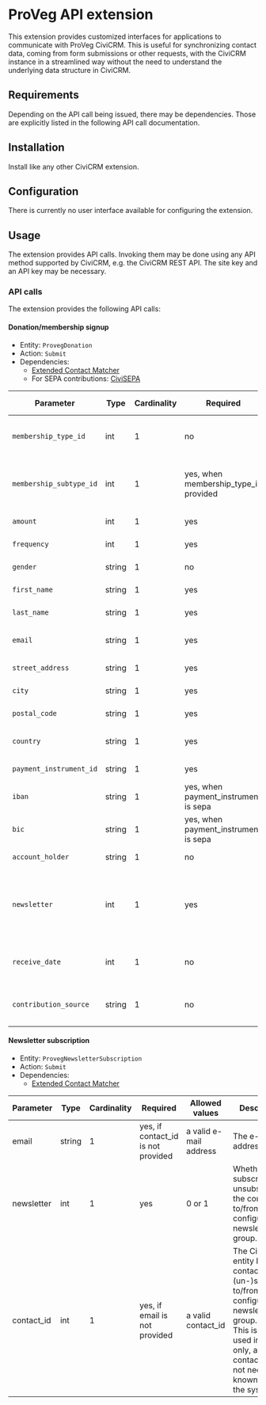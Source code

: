 # ProVeg API extension

This extension provides customized interfaces for applications to communicate
with ProVeg CiviCRM. This is useful for synchronizing contact data, coming from
form submissions or other requests, with the CiviCRM instance in a streamlined
way without the need to understand the underlying data structure in CiviCRM.

## Requirements

Depending on the API call being issued, there may be dependencies. Those are
explicitly listed in the following API call documentation.

## Installation

Install like any other CiviCRM extension.

## Configuration

There is currently no user interface available for configuring the extension.

## Usage

The extension provides API calls. Invoking them may be done using any API method
supported by CiviCRM, e.g. the CiviCRM REST API. The site key and an API key may
be necessary.

### API calls

The extension provides the following API calls:

#### Donation/membership signup

- Entity: `ProvegDonation`
- Action: `Submit`
- Dependencies:
  - [Extended Contact Matcher](https://github.com/systopia/de.systopia.xcm)
  - For SEPA contributions: [CiviSEPA](https://github.com/Project60/org.project60.sepa)

| Parameter               | Type   | Cardinality | Required                              | Allowed values                               | Description                                                                                                                                                                                        |
|-------------------------|--------|-------------|---------------------------------------|----------------------------------------------|----------------------------------------------------------------------------------------------------------------------------------------------------------------------------------------------------|
| `membership_type_id`    | int    | 1           | no                                    | Valid CiviCRM membership type IDs            | The CiviCRM membership type ID.                                                                                                                                                                    |
| `membership_subtype_id` | int    | 1           | yes, when membership_type_id provided | Valid CiviCRM membership custom field values | Mapping to the CiviCRM custom field "Beitragstyp"                                                                                                                                                  |
| `amount`                | int    | 1           | yes                                   | positive integers                            | The amount in EUR cents.                                                                                                                                                                           |
| `frequency`             | int    | 1           | yes                                   | positive integers                            | Number of installments per year. 0 for one-off.                                                                                                                                                    |
| `gender`                | string | 1           | no                                    | m or f                                       | The gender to use for selecting the salutation.                                                                                                                                                    |
| `first_name`            | string | 1           | yes                                   | maxlength 64                                 | The first name.                                                                                                                                                                                    |
| `last_name`             | string | 1           | yes                                   | maxlength 64                                 | The last name.                                                                                                                                                                                     |
| `email`                 | string | 1           | yes                                   | a valid e-mail address                       | The e-mail address.                                                                                                                                                                                |
| `street_address`        | string | 1           | yes                                   | maxlength 96                                 | The street address.                                                                                                                                                                                |
| `city`                  | string | 1           | yes                                   | maxlength 64                                 | The locality.                                                                                                                                                                                      |
| `postal_code`           | string | 1           | yes                                   | maxlength 64                                 | The postal/zip code.                                                                                                                                                                               |
| `country`               | string | 1           | yes                                   | Two-letter ISO 3166-1 code                   | The country.                                                                                                                                                                                       |
| `payment_instrument_id` | string | 1           | yes                                   | sepa or paypal                               | The payment method.                                                                                                                                                                                |
| `iban`                  | string | 1           | yes, when payment_instrument is sepa  | a valid IBAN                                 | The IBAN code.                                                                                                                                                                                     |
| `bic`                   | string | 1           | yes, when payment_instrument is sepa  | a valid BIC                                  | The BIC code.                                                                                                                                                                                      |
| `account_holder`        | string | 1           | no                                    |                                              | The account holder, if different from donor.                                                                                                                                                       |
| `newsletter`            | int    | 1           | yes                                   | 0 or 1                                       | Whether the donor wants to receive the newsletter. This will be passed to the ProvegNewsletterSubscription:submit API call internally to subscribe the contact to the configured newsletter group. |
| `receive_date`          | int    | 1           | no                                    | A UNIX timestamp                             | The date/time to use for recording when the contribution was received. Defaults to the request time of the API call.                                                                               |
| `contribution_source`   | string | 1           | no                                    |                                              | Some text to set the "Contribution source" field to for identifying where the contribution came from. Defaults to "ProVeg API"                                                                     |


#### Newsletter subscription

- Entity: `ProvegNewsletterSubscription`
- Action: `Submit`
- Dependencies:
  - [Extended Contact Matcher](https://github.com/systopia/de.systopia.xcm)

| Parameter  | Type   | Cardinality | Required                           | Allowed values         | Description                                                                                                                                                                                              |
|------------|--------|-------------|------------------------------------|------------------------|----------------------------------------------------------------------------------------------------------------------------------------------------------------------------------------------------------|
| email      | string | 1           | yes, if contact_id is not provided | a valid e-mail address | The e-mail address.                                                                                                                                                                                      |
| newsletter | int    | 1           | yes                                | 0 or 1                 | Whether to subscribe or unsubscribe the contact to/from the configured newsletter group.                                                                                                                 |
| contact_id | int    | 1           | yes, if email is not provided      | a valid contact_id     | The CiviCRM entity ID of the contact to (un-)subscribe to/from the configured newsletter group. Note: This is usually used internally only, as contact IDs are not necessarily known outside the system. |
